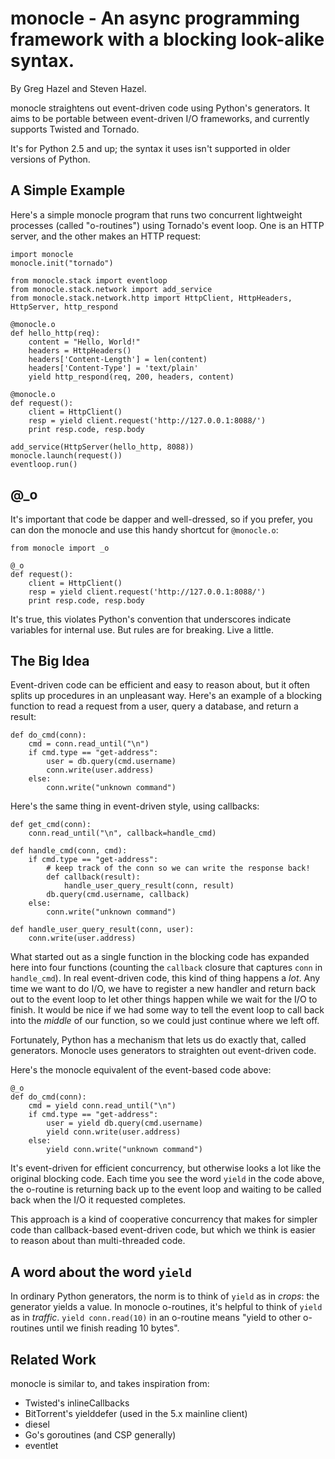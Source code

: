# monocle - An async programming framework with a blocking look-alike syntax.
By Greg Hazel and Steven Hazel.

monocle straightens out event-driven code using Python's generators.
It aims to be portable between event-driven I/O frameworks, and
currently supports Twisted and Tornado.

It's for Python 2.5 and up; the syntax it uses isn't supported
in older versions of Python.

## A Simple Example

Here's a simple monocle program that runs two concurrent lightweight
processes (called "o-routines") using Tornado's event loop.  One is an
HTTP server, and the other makes an HTTP request:

    import monocle
    monocle.init("tornado")

    from monocle.stack import eventloop
    from monocle.stack.network import add_service
    from monocle.stack.network.http import HttpClient, HttpHeaders, HttpServer, http_respond

    @monocle.o
    def hello_http(req):
        content = "Hello, World!"
        headers = HttpHeaders()
        headers['Content-Length'] = len(content)
        headers['Content-Type'] = 'text/plain'
        yield http_respond(req, 200, headers, content)

    @monocle.o
    def request():
        client = HttpClient()
        resp = yield client.request('http://127.0.0.1:8088/')
        print resp.code, resp.body

    add_service(HttpServer(hello_http, 8088))
    monocle.launch(request())
    eventloop.run()

## @_o

It's important that code be dapper and well-dressed, so if you prefer,
you can don the monocle and use this handy shortcut for `@monocle.o`:

    from monocle import _o

    @_o
    def request():
        client = HttpClient()
        resp = yield client.request('http://127.0.0.1:8088/')
        print resp.code, resp.body

It's true, this violates Python's convention that underscores indicate
variables for internal use.  But rules are for breaking.  Live a
little.

## The Big Idea

Event-driven code can be efficient and easy to reason about, but it
often splits up procedures in an unpleasant way.  Here's an example of
a blocking function to read a request from a user, query a database,
and return a result:

    def do_cmd(conn):
        cmd = conn.read_until("\n")
        if cmd.type == "get-address":
            user = db.query(cmd.username)
            conn.write(user.address)
        else:
            conn.write("unknown command")

Here's the same thing in event-driven style, using callbacks:

    def get_cmd(conn):
        conn.read_until("\n", callback=handle_cmd)

    def handle_cmd(conn, cmd):
        if cmd.type == "get-address":
            # keep track of the conn so we can write the response back!
            def callback(result):
                handle_user_query_result(conn, result)
            db.query(cmd.username, callback)
        else:
            conn.write("unknown command")

    def handle_user_query_result(conn, user):
        conn.write(user.address)

What started out as a single function in the blocking code has
expanded here into four functions (counting the `callback` closure
that captures `conn` in `handle_cmd`).  In real event-driven code,
this kind of thing happens a *lot*.  Any time we want to do I/O, we
have to register a new handler and return back out to the event loop
to let other things happen while we wait for the I/O to finish.  It
would be nice if we had some way to tell the event loop to call back
into the *middle* of our function, so we could just continue where we
left off.

Fortunately, Python has a mechanism that lets us do exactly that,
called generators.  Monocle uses generators to straighten out
event-driven code.

Here's the monocle equivalent of the event-based code above:

    @_o
    def do_cmd(conn):
        cmd = yield conn.read_until("\n")
        if cmd.type == "get-address":
            user = yield db.query(cmd.username)
            yield conn.write(user.address)
        else:
            yield conn.write("unknown command")

It's event-driven for efficient concurrency, but otherwise looks a lot
like the original blocking code.  Each time you see the word `yield`
in the code above, the o-routine is returning back up to the event
loop and waiting to be called back when the I/O it requested
completes.

This approach is a kind of cooperative concurrency that makes for
simpler code than callback-based event-driven code, but which we think
is easier to reason about than multi-threaded code.

## A word about the word `yield`

In ordinary Python generators, the norm is to think of `yield` as in
*crops*: the generator yields a value.  In monocle o-routines, it's
helpful to think of `yield` as in *traffic*.  `yield conn.read(10)` in
an o-routine means "yield to other o-routines until we finish reading
10 bytes".

## Related Work
monocle is similar to, and takes inspiration from:

 * Twisted's inlineCallbacks
 * BitTorrent's yielddefer (used in the 5.x mainline client)
 * diesel
 * Go's goroutines (and CSP generally)
 * eventlet
